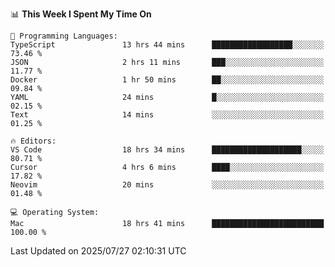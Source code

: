 <!--START_SECTION:waka-->
📊 **This Week I Spent My Time On** 

```text
💬 Programming Languages: 
TypeScript               13 hrs 44 mins      ██████████████████░░░░░░░   73.46 % 
JSON                     2 hrs 11 mins       ███░░░░░░░░░░░░░░░░░░░░░░   11.77 % 
Docker                   1 hr 50 mins        ██░░░░░░░░░░░░░░░░░░░░░░░   09.84 % 
YAML                     24 mins             █░░░░░░░░░░░░░░░░░░░░░░░░   02.15 % 
Text                     14 mins             ░░░░░░░░░░░░░░░░░░░░░░░░░   01.25 % 

🔥 Editors: 
VS Code                  18 hrs 34 mins      ████████████████████░░░░░   80.71 % 
Cursor                   4 hrs 6 mins        ████░░░░░░░░░░░░░░░░░░░░░   17.82 % 
Neovim                   20 mins             ░░░░░░░░░░░░░░░░░░░░░░░░░   01.48 % 

💻 Operating System: 
Mac                      18 hrs 41 mins      █████████████████████████   100.00 % 
```


 Last Updated on 2025/07/27 02:10:31 UTC
<!--END_SECTION:waka-->
